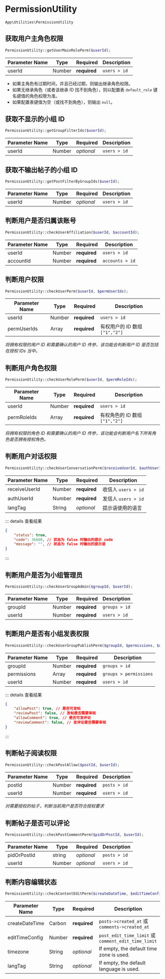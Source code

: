 # PermissionUtility

`App\Utilities\PermissionUtility`

## 获取用户主角色权限

```php
PermissionUtility::getUserMainRolePerm($userId);
```
| Parameter Name | Type | Required | Description |
| --- | --- | --- | --- |
| userId | Number | **required** | `users > id` |

- 如果主角色有过期时间，并且已经过期，则输出继承角色权限。
- 如果无继承角色（或者该继承 ID 找不到角色），则以配置表 `default_role` 键名键值的角色权限为准。
- 如果配置表键值为空（或找不到角色），则输出 `null`。

## 获取不显示的小组 ID

```php
PermissionUtility::getGroupFilterIds($userId);
```
| Parameter Name | Type | Required | Description |
| --- | --- | --- | --- |
| userId | Number | *optional* | `users > id` |

## 获取不输出帖子的小组 ID

```php
PermissionUtility::getPostFilterByGroupIds($userId);
```
| Parameter Name | Type | Required | Description |
| --- | --- | --- | --- |
| userId | Number | *optional* | `users > id` |

## 判断用户是否归属该账号

```php
PermissionUtility::checkUserAffiliation($userId, $accountId);
```
| Parameter Name | Type | Required | Description |
| --- | --- | --- | --- |
| userId | Number | **required** | `users > id` |
| accountId | Number | **required** | `accounts > id` |

## 判断用户权限

```php
PermissionUtility::checkUserPerm($userId, $permUserIds);
```
| Parameter Name | Type | Required | Description |
| --- | --- | --- | --- |
| userId | Number | **required** | `users > id` |
| permUserIds | Array | **required** | 有权用户的 ID 数组 `["1","2"]` |

*将拥有权限的用户 ID 和需要确认的用户 ID 传参，该功能会判断用户 ID 是否包括在授权 IDs 当中。*

## 判断用户角色权限

```php
PermissionUtility::checkUserRolePerm($userId, $permRoleIds);
```
| Parameter Name | Type | Required | Description |
| --- | --- | --- | --- |
| userId | Number | **required** | `users > id` |
| permRoleIds | Array | **required** | 有权角色的 ID 数组 `["1","2"]` |

*将拥有权限的角色 ID 和需要确认的用户 ID 传参，该功能会判断用户名下所有角色是否拥有授权角色。*

## 判断用户对话权限

```php
PermissionUtility::checkUserConversationPerm($receiveUserId, $authUserId, $langTag);
```
| Parameter Name | Type | Required | Description |
| --- | --- | --- | --- |
| receiveUserId | Number | **required** | 收信人 `users > id` |
| authUserId | Number | **required** | 发信人 `users > id` |
| langTag | String | *optional* | 提示语使用的语言 |

::: details 查看结果
```json
{
    "status": true,
    "code": 36600, // 状态为 false 时输出的提示 code
    "message": "", // 状态为 false 时输出的提示语
}
```
:::

## 判断用户是否为小组管理员

```php
PermissionUtility::checkUserGroupAdmin($groupId, $userId);
```
| Parameter Name | Type | Required | Description |
| --- | --- | --- | --- |
| groupId | Number | **required** | `groups > id` |
| userId | Number | **required** | `users > id` |

## 判断用户是否有小组发表权限

```php
PermissionUtility::checkUserGroupPublishPerm($groupId, $permissions, $userId);
```
| Parameter Name | Type | Required | Description |
| --- | --- | --- | --- |
| groupId | Number | **required** | `groups > id` |
| permissions | Array | **required** | `groups > permissions` |
| userId | Number | **required** | `users > id` |

::: details 查看结果
```json
{
    "allowPost": true, // 是否可发帖
    "reviewPost": false, // 发帖是否需要审核
    "allowComment": true, // 是否可发评论
    "reviewComment": false, // 发评论是否需要审核
}
```
:::

## 判断帖子阅读权限

```php
PermissionUtility::checkPostAllow($postId, $userId);
```
| Parameter Name | Type | Required | Description |
| --- | --- | --- | --- |
| postId | Number | **required** | `posts > id` |
| userId | Number | **required** | `users > id` |

*对需要授权的帖子，判断当前用户是否符合授权要求*

## 判断帖子是否可以评论

```php
PermissionUtility::checkPostCommentPerm($pidOrPostId, $userId);
```
| Parameter Name | Type | Required | Description |
| --- | --- | --- | --- |
| pidOrPostId | string | *optional* | `posts > id` |
| userId | Number | *optional* | `users > id` |

## 判断内容编辑状态

```php
PermissionUtility::checkContentEditPerm($createDateTime, $editTimeConfig, $timezone, $langTag);
```
| Parameter Name | Type | Required | Description |
| --- | --- | --- | --- |
| createDateTime | Carbon | **required** | `posts->created_at` 或 `comments->created_at` |
| editTimeConfig | Number | **required** | `post_edit_time_limit` 或 `comment_edit_time_limit` |
| timezone | String | *optional* | If empty, the default time zone is used. |
| langTag | String | *optional* | If empty, the default language is used. |
